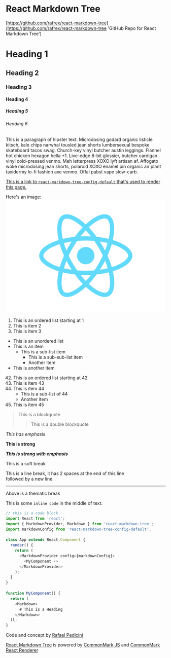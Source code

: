 # React Markdown Tree
[https://github.com/rafrex/react-markdown-tree](https://github.com/rafrex/react-markdown-tree 'GitHub Repo for React Markdown Tree')

# Heading 1
## Heading 2
### Heading 3
#### Heading 4
##### Heading 5
###### Heading 6

This is a paragraph of hipster text. Microdosing godard organic listicle kitsch, kale chips narwhal tousled jean shorts lumbersexual bespoke skateboard tacos swag. Church-key vinyl butcher austin leggings. Flannel hot chicken hexagon hella +1. Live-edge 8-bit glossier, butcher cardigan vinyl cold-pressed venmo. Meh letterpress XOXO lyft artisan af. Affogato woke microdosing jean shorts, polaroid XOXO enamel pin organic air plant taxidermy lo-fi fashion axe venmo. Offal pabst vape slow-carb.

[This is a link to `react-markdown-tree-config-default` that's used to render this page.](https://github.com/rafrex/react-markdown-tree-config-default 'GitHub Repo for React Markdown Tree Config Default')

Here's an image:
![React Logo](/imgs/react-logo.svg 'React Logo')

1. This is an ordered list starting at 1
1. This is item 2
1. This is item 3

- This is an unordered list
- This is an item
  - This is a sub-list item
    - This is a sub-sub-list item
    - Another item
- This is another item

42. This is an ordered list starting at 42
1. This is item 43
1. This is item 44
    - This is a sub-list of 44
    - Another item
1. This is item 45

> This is a blockquote
>> This is a double blockquote

*This has emphasis*

**This is strong**

***This is strong with emphasis***

This is a soft
break

This is a line break, it has 2 spaces at the end of this line  
followed by a new line

---
Above is a thematic break

This is some `inline code` in the middle of text.

```js
// this is a code block
import React from 'react';
import { MarkdownProvider, Markdown } from 'react-markdown-tree';
import markdownConfig from 'react-markdown-tree-config-default';

class App extends React.Component {
  render() {
    return (
      <MarkdownProvider config={markdownConfig}>
        <MyComponent />
      </MarkdownProvider>
    );
  }
}

function MyComponent() {
  return (
    <Markdown>
      # This is a Heading
    </Markdown>
  )l;
}

```


Code and concept by [Rafael Pedicini](http://www.rafaelpedicini.com)

[React Markdown Tree](https://github.com/rafrex/react-markdown-tree) is powered by [CommonMark JS](https://github.com/jgm/commonmark.js) and [CommonMark React Renderer](https://github.com/rexxars/commonmark-react-renderer)
